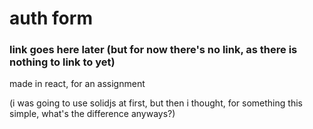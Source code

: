 # auth form

### link goes here later (but for now there's no link, as there is nothing to link to yet)

made in react, for an assignment

(i was going to use solidjs at first, but then i thought, for something this simple, what's the difference anyways?)
